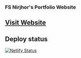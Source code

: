 ### FS Nirjhor's Portfolio Website

## [Visit Website](https://fsnirjhor.netlify.app/)

## Deploy status 
[![Netlify Status](https://api.netlify.com/api/v1/badges/74c9df68-827e-453c-b7dc-ae5684acb142/deploy-status)](https://app.netlify.com/sites/portfolio-fsn/deploys)
